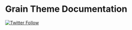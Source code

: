 # Grain Theme Documentation

[![Twitter Follow](https://img.shields.io/twitter/follow/sysgears.svg?style=social)](https://twitter.com/sysgears)
